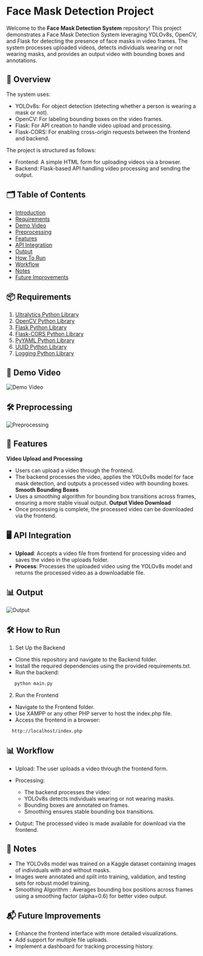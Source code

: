 # Face Mask Detection Project

Welcome to the **Face Mask Detection System** repository! This project demonstrates a Face Mask Detection System leveraging YOLOv8s, OpenCV, and Flask for detecting the presence of face masks in video frames. The system processes uploaded videos, detects individuals wearing or not wearing masks, and provides an output video with bounding boxes and annotations.

## 📄 Overview
The system uses:

- YOLOv8s: For object detection (detecting whether a person is wearing a mask or not).
- OpenCV: For labeling bounding boxes on the video frames.
- Flask: For API creation to handle video upload and processing.
- Flask-CORS: For enabling cross-origin requests between the frontend and backend.

The project is structured as follows:

- Frontend: A simple HTML form for uploading videos via a browser.
- Backend: Flask-based API handling video processing and sending the output.

## 🗂 Table of Contents
- [Introduction](#-overview)
- [Requirements](#-requirements)
- [Demo Video](#-demo-video)
- [Preprocessing](#-preprocessing)
- [Features](#-features)
- [API Integration](#-api-integration)
- [Output](#-output)
- [How To Run](#-how-to-run)
- [Workflow](#-workflow)
- [Notes](#-notes)
- [Future Improvements](#-future-improvements)

## 📦 Requirements
1. [Ultralytics Python Library](https://docs.ultralytics.com/)
2. [OpenCV Python Library](https://docs.opencv.org/4.x/)
3. [Flask Python Library](https://flask.palletsprojects.com/en/stable/)
4. [Flask-CORS Python Library](https://flask-cors.readthedocs.io/en/latest/)
5. [PyYAML Python Library](https://pyyaml.org/wiki/PyYAMLDocumentation)
6. [UUID Python Library](https://docs.python.org/3/library/uuid.html)
7. [Logging Python Library](https://docs.python.org/3/library/logging.html)

## 🎥 Demo Video
![Demo Video](https://github.com/user-attachments/assets/b1ac024f-7a5d-4eae-b720-8646b8df5294)

## 🛠 Preprocessing
![Preprocessing](https://github.com/user-attachments/assets/84de08fe-a583-4d4b-ad5b-7dc68c4ff66d)

## 🎯 Features

**Video Upload and Processing**
   - Users can upload a video through the frontend.
   - The backend processes the video, applies the YOLOv8s model for face mask detection, and outputs a processed video with bounding boxes.
**Smooth Bounding Boxes**
   - Uses a smoothing algorithm for bounding box transitions across frames, ensuring a more stable visual output.
**Output Video Download**
   - Once processing is complete, the processed video can be downloaded via the frontend.

## 🖥️ API Integration

- **Upload**: Accepts a video file from frontend for processing video and saves the video in the uploads folder.
- **Process**: Processes the uploaded video using the YOLOv8s model and returns the processed video as a downloadable file.

## 📊 Output
![Output](https://github.com/user-attachments/assets/38dae375-af91-4162-84a4-5d76c31e7d29)

## 🛠 How to Run

1. Set Up the Backend
   
- Clone this repository and navigate to the Backend folder.
- Install the required dependencies using the provided requirements.txt.
- Run the backend:
```sh
   python main.py
```

2. Run the Frontend
- Navigate to the Frontend folder.
- Use XAMPP or any other PHP server to host the index.php file.
- Access the frontend in a browser:
```sh
  http://localhost/index.php
```

## 📊 Workflow

- Upload: The user uploads a video through the frontend form.
  
- Processing:
  - The backend processes the video:
  - YOLOv8s detects individuals wearing or not wearing masks.
  - Bounding boxes are annotated on frames.
  - Smoothing ensures stable bounding box transitions.
    
- Output: The processed video is made available for download via the frontend.

## 📝 Notes

- The YOLOv8s model was trained on a Kaggle dataset containing images of individuals with and without masks.
- Images were annotated and split into training, validation, and testing sets for robust model training.
- Smoothing Algorithm : Averages bounding box positions across frames using a smoothing factor (alpha=0.6) for better video output.

## 📬 Future Improvements

- Enhance the frontend interface with more detailed visualizations.
- Add support for multiple file uploads.
- Implement a dashboard for tracking processing history.



